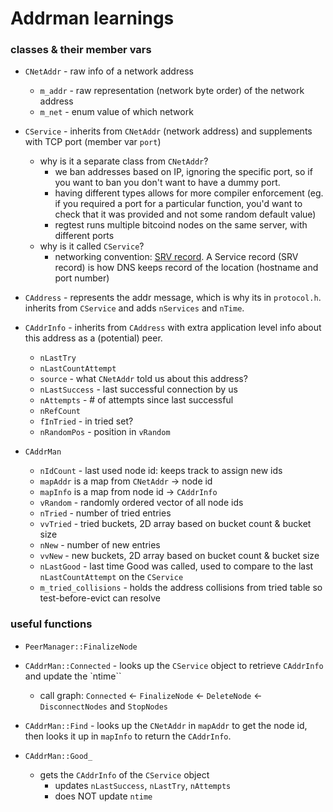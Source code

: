 # Addrman learnings

### classes & their member vars
- `CNetAddr` - raw info of a network address
  - `m_addr` - raw representation (network byte order) of the network address
  - `m_net` - enum value of which network

- `CService` - inherits from `CNetAddr` (network address) and supplements with
  TCP port (member var `port`)
  - why is it a separate class from `CNetAddr`?
    - we ban addresses based on IP, ignoring the specific port, so if you want
      to ban you don't want to have a dummy port.
    - having different types allows for more compiler enforcement (eg. if you
      required a port for a particular function, you'd want to check that it
      was provided and not some random default value)
    - regtest runs multiple bitcoind nodes on the same server, with different
      ports
  - why is it called `CService`?
    - networking convention: [SRV record](https://en.wikipedia.org/wiki/SRV_record).
    A Service record (SRV record) is how DNS keeps record of the location
    (hostname and port number)

- `CAddress` - represents the addr message, which is why its in `protocol.h`.
  inherits from `CService` and adds `nServices` and `nTime`.

- `CAddrInfo` - inherits from `CAddress` with extra application level info
  about this address as a (potential) peer.
    - `nLastTry`
    - `nLastCountAttempt`
    - `source` - what `CNetAddr` told us about this address?
    - `nLastSuccess` - last successful connection by us
    - `nAttempts` - # of attempts since last successful
    - `nRefCount`
    - `fInTried` - in tried set?
    - `nRandomPos` - position in `vRandom`

- `CAddrMan`
  - `nIdCount` - last used node id: keeps track to assign new ids
  - `mapAddr` is a map from `CNetAddr` -> node id
  - `mapInfo` is a map from node id -> `CAddrInfo`
  - `vRandom` - randomly ordered vector of all node ids
  - `nTried` - number of tried entries
  - `vvTried` - tried buckets, 2D array based on bucket count & bucket size
  - `nNew` - number of new entries
  - `vvNew` - new buckets, 2D array based on bucket count & bucket size
  - `nLastGood` - last time Good was called, used to compare to the last
    `nLastCountAttempt` on the `CService`
  - `m_tried_collisions` - holds the address collisions from tried table so
    test-before-evict can resolve

### useful functions
- `PeerManager::FinalizeNode`

- `CAddrMan::Connected` - looks up the `CService` object to retrieve
  `CAddrInfo` and update the `ntime``
  - call graph: `Connected` <- `FinalizeNode` <- `DeleteNode` <-
    `DisconnectNodes` and `StopNodes`

- `CAddrMan::Find` - looks up the `CNetAddr` in `mapAddr` to get the node id,
  then looks it up in `mapInfo` to return the `CAddrInfo`.

- `CAddrMan::Good_`
  - gets the `CAddrInfo` of the `CService` object
	- updates `nLastSuccess`, `nLastTry`, `nAttempts`
	- does NOT update `ntime`

